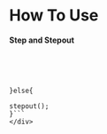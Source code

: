 # How To Use

**Step and Stepout**
<div style="overflow-x: auto; white-space: pre-wrap;">
  
```if(step(var1 == 5){

}else{

stepout();
}```
</div>

